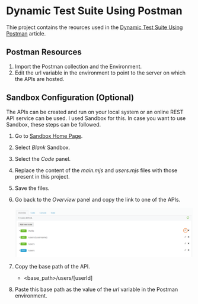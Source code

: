 # Dynamic Test Suite Using Postman
Thie project contains the reources used in the [Dynamic Test Suite Using Postman](https://medium.com/@adnansait74/dynamic-api-test-suite-in-postman-93bf07caf6ff) article.

## Postman Resources
1. Import the Postman collection and the Environment.
2. Edit the url variable in the environment to point to the server on which the APIs are hosted.

## Sandbox Configuration (Optional)
The APIs can be created and run on your local system or an online REST API service can be used.
I used Sandbox for this. In case you want to use Sandbox, these steps can be followed.

1. Go to [Sandbox Home Page](https://getsandbox.com/).
2. Select *Blank* Sandbox.
3. Select the *Code* panel.
4. Replace the content of the *main.mjs* and *users.mjs* files with those present in this project.
5. Save the files.
6. Go back to the *Overview* panel and copy the link to one of the APIs.

    ![Sandbox Screenshot](/screenshots/Sandbox.png)

7. Copy the base path of the API.
    * <base_path>/users/[userId]
8. Paste this base path as the value of the *url* variable in the Postman environment.
